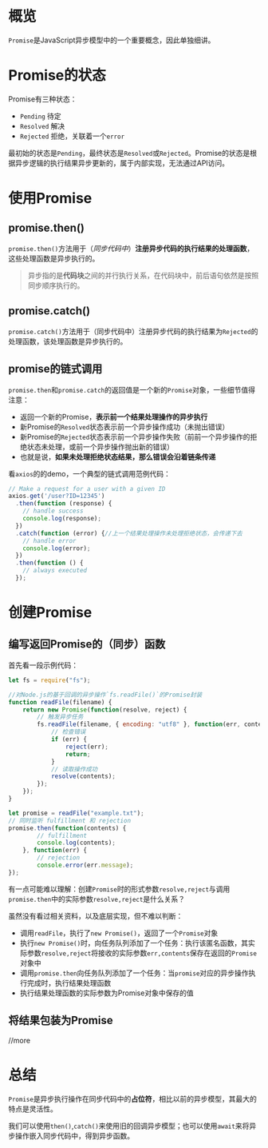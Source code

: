# 概览

`Promise`是JavaScript异步模型中的一个重要概念，因此单独细讲。

# Promise的状态

Promise有三种状态：

- `Pending` 待定
- `Resolved` 解决
- `Rejected` 拒绝，关联着一个`error`

最初始的状态是`Pending`，最终状态是`Resolved`或`Rejected`。Promise的状态是根据异步逻辑的执行结果异步更新的，属于内部实现，无法通过API访问。

# 使用Promise

## promise.then()

`promise.then()`方法用于（*同步代码中*）**注册异步代码的执行结果的处理函数**，这些处理函数是异步执行的。

> 异步指的是**代码块**之间的并行执行关系，在代码块中，前后语句依然是按照同步顺序执行的。

## promise.catch()

`promise.catch()`方法用于（同步代码中）注册异步代码的执行结果为`Rejected`的处理函数，该处理函数是异步执行的。

## promise的链式调用

`promise.then`和`promise.catch`的返回值是一个新的`Promise`对象，一些细节值得注意：

- 返回一个新的Promise，**表示前一个结果处理操作的异步执行**
- 新Promise的`Resolved`状态表示前一个异步操作成功（未抛出错误）
- 新Promise的`Rejected`状态表示前一个异步操作失败（前前一个异步操作的拒绝状态未处理，或前一个异步操作抛出新的错误）
- 也就是说，**如果未处理拒绝状态结果，那么错误会沿着链条传递**

看`axios`的的demo，一个典型的链式调用范例代码：

```javascript
// Make a request for a user with a given ID
axios.get('/user?ID=12345')
  .then(function (response) {
    // handle success
    console.log(response);
  })
  .catch(function (error) {//上一个结果处理操作未处理拒绝状态，会传递下去
    // handle error
    console.log(error);
  })
  .then(function () {
    // always executed
  });
```



# 创建Promise

## 编写返回Promise的（同步）函数

首先看一段示例代码：

```javascript
let fs = require("fs");

//对Node.js的基于回调的异步操作`fs.readFile()`的Promise封装
function readFile(filename) {
	return new Promise(function(resolve, reject) {
		// 触发异步任务
		fs.readFile(filename, { encoding: "utf8" }, function(err, contents) {
			// 检查错误
			if (err) {
				reject(err);
				return;
			}
			// 读取操作成功
			resolve(contents);
		});
	});
}

let promise = readFile("example.txt");
// 同时监听 fulfillment 和 rejection
promise.then(function(contents) {
		// fulfillment
		console.log(contents);
	}, function(err) {
		// rejection
		console.error(err.message);
});
```

有一点可能难以理解：创建`Promise`时的形式参数`resolve,reject`与调用`promise.then`中的实际参数`resolve,reject`是什么关系？

虽然没有看过相关资料，以及底层实现，但不难以判断：

- 调用`readFile`，执行了`new Promise()`，返回了一个`Promise`对象
- 执行`new Promise()`时，向任务队列添加了一个任务：执行该匿名函数，其实际参数`resolve,reject`将接收的实际参数`err,contents`保存在返回的`Promise`对象中
- 调用`promise.then`向任务队列添加了一个任务：当`promise`对应的异步操作执行完成时，执行结果处理函数
- 执行结果处理函数的实际参数为Promise对象中保存的值

## 将结果包装为Promise

//more

# 总结

`Promise`是异步执行操作在同步代码中的**占位符**，相比以前的异步模型，其最大的特点是灵活性。

我们可以使用`then()`,`catch()`来使用旧的回调异步模型；也可以使用`await`来将异步操作嵌入同步代码中，得到异步函数。